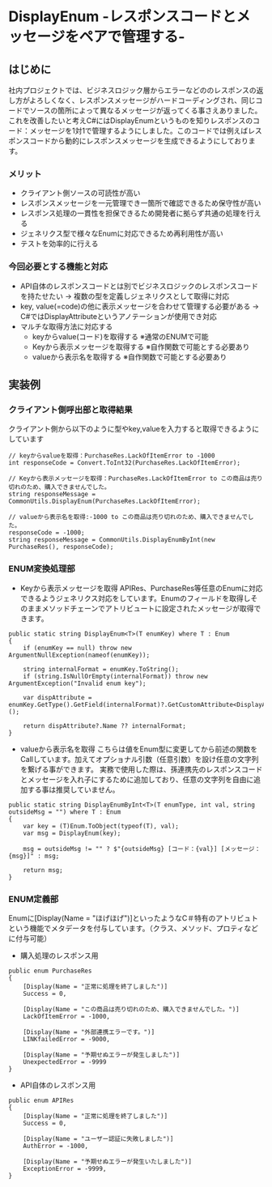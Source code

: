 # DisplayEnum -レスポンスコードとメッセージをペアで管理する-

## はじめに

社内プロジェクトでは、ビジネスロジック層からエラーなどののレスポンスの返し方がよろしくなく、レスポンスメッセージがハードコーディングされ、同じコードでソースの箇所によって異なるメッセージが返ってくる事さえありました。これを改善したいと考えC#にはDisplayEnumというものを知りレスポンスのコード：メッセージを1対1で管理するようにしました。このコードでは例えばレスポンスコードから動的にレスポンスメッセージを生成できるようにしております。

### メリット
- クライアント側ソースの可読性が高い
- レスポンスメッセージを一元管理でき一箇所で確認できるため保守性が高い
- レスポンス処理の一貫性を担保できるため開発者に拠らず共通の処理を行える
- ジェネリクス型で様々なEnumに対応できるため再利用性が高い
- テストを効率的に行える

### 今回必要とする機能と対応
- API自体のレスポンスコードとは別でビジネスロジックのレスポンスコードを持たせたい
  → 複数の型を定義しジェネリクスとして取得に対応
- key, value(=code)の他に表示メッセージを合わせて管理する必要がある
  → C#ではDisplayAttributeというアノテーションが使用でき対応
- マルチな取得方法に対応する
    - keyからvalue(コード)を取得する ※通常のENUMで可能
    - Keyから表示メッセージを取得する ※自作関数で可能とする必要あり
    - valueから表示名を取得する ※自作関数で可能とする必要あり

## 実装例
### クライアント側呼出部と取得結果
クライアント側から以下のように型やkey,valueを入力すると取得できるようにしています
```
// keyからvalueを取得：PurchaseRes.LackOfItemError to -1000
int responseCode = Convert.ToInt32(PurchaseRes.LackOfItemError);

// Keyから表示メッセージを取得：PurchaseRes.LackOfItemError to この商品は売り切れのため、購入できませんでした。
string responseMessage = CommonUtils.DisplayEnum(PurchaseRes.LackOfItemError);

// valueから表示名を取得:-1000 to この商品は売り切れのため、購入できませんでした。
responseCode = -1000; 
string responseMessage = CommonUtils.DisplayEnumByInt(new PurchaseRes(), responseCode);
```

### ENUM変換処理部
- Keyから表示メッセージを取得
APIRes、PurchaseRes等任意のEnumに対応できるようジェネリクス対応をしています。Enumのフィールドを取得しそのままメソッドチェーンでアトリビュートに設定されたメッセージが取得できます。

```
public static string DisplayEnum<T>(T enumKey) where T : Enum
{
    if (enumKey == null) throw new ArgumentNullException(nameof(enumKey));

    string internalFormat = enumKey.ToString();
    if (string.IsNullOrEmpty(internalFormat)) throw new ArgumentException("Invalid enum key");

    var dispAttribute = enumKey.GetType().GetField(internalFormat)?.GetCustomAttribute<DisplayAttribute>();

    return dispAttribute?.Name ?? internalFormat;
}
```
-  valueから表示名を取得
こちらは値をEnum型に変更してから前述の関数をCallしています。加えてオプショナル引数（任意引数）を設け任意の文字列を繋げる事ができます。
実務で使用した際は、孫連携先のレスポンスコードとメッセージを入れ子にするために追加しており、任意の文字列を自由に追加する事は推奨していません。
```
public static string DisplayEnumByInt<T>(T enumType, int val, string outsideMsg = "") where T : Enum
{
    var key = (T)Enum.ToObject(typeof(T), val);
    var msg = DisplayEnum(key);

    msg = outsideMsg != "" ? $"{outsideMsg} [コード：{val}] [メッセージ：{msg}]" : msg;

    return msg;
}
```

### ENUM定義部
Enumに[Display(Name = "ほげほげ")]といったようなC＃特有のアトリビュトという機能でメタデータを付与しています。（クラス、メソッド、プロティなどに付与可能）

- 購入処理のレスポンス用
```
public enum PurchaseRes
{
    [Display(Name = "正常に処理を終了しました")]
    Success = 0,

    [Display(Name = "この商品は売り切れのため、購入できませんでした。")]
    LackOfItemError = -1000,

    [Display(Name = "外部連携エラーです。")]
    LINKfailedError = -9000,

    [Display(Name = "予期せぬエラーが発生しました")]
    UnexpectedError = -9999
}
```

- API自体のレスポンス用
```
public enum APIRes
{
    [Display(Name = "正常に処理を終了しました")]
    Success = 0,

    [Display(Name = "ユーザー認証に失敗しました")]
    AuthError = -1000,

    [Display(Name = "予期せぬエラーが発生いたしました")]
    ExceptionError = -9999,
}
```